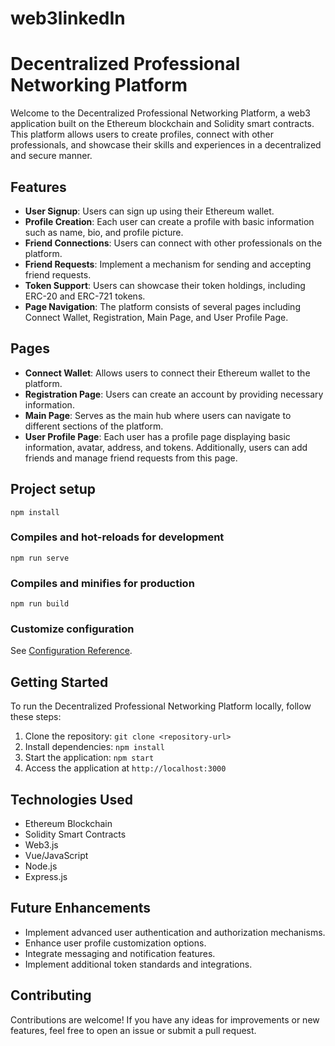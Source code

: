 # web3linkedIn

# Decentralized Professional Networking Platform

Welcome to the Decentralized Professional Networking Platform, a web3 application built on the Ethereum blockchain and Solidity smart contracts. This platform allows users to create profiles, connect with other professionals, and showcase their skills and experiences in a decentralized and secure manner.

## Features

- **User Signup**: Users can sign up using their Ethereum wallet.
- **Profile Creation**: Each user can create a profile with basic information such as name, bio, and profile picture.
- **Friend Connections**: Users can connect with other professionals on the platform.
- **Friend Requests**: Implement a mechanism for sending and accepting friend requests.
- **Token Support**: Users can showcase their token holdings, including ERC-20 and ERC-721 tokens.
- **Page Navigation**: The platform consists of several pages including Connect Wallet, Registration, Main Page, and User Profile Page.

## Pages

- **Connect Wallet**: Allows users to connect their Ethereum wallet to the platform.
- **Registration Page**: Users can create an account by providing necessary information.
- **Main Page**: Serves as the main hub where users can navigate to different sections of the platform.
- **User Profile Page**: Each user has a profile page displaying basic information, avatar, address, and tokens. Additionally, users can add friends and manage friend requests from this page.

## Project setup
```
npm install
```

### Compiles and hot-reloads for development
```
npm run serve
```

### Compiles and minifies for production
```
npm run build
```

### Customize configuration
See [Configuration Reference](https://cli.vuejs.org/config/).

## Getting Started

To run the Decentralized Professional Networking Platform locally, follow these steps:

1. Clone the repository: `git clone <repository-url>`
2. Install dependencies: `npm install`
3. Start the application: `npm start`
4. Access the application at `http://localhost:3000`

## Technologies Used

- Ethereum Blockchain
- Solidity Smart Contracts
- Web3.js
- Vue/JavaScript
- Node.js
- Express.js

## Future Enhancements

- Implement advanced user authentication and authorization mechanisms.
- Enhance user profile customization options.
- Integrate messaging and notification features.
- Implement additional token standards and integrations.

## Contributing

Contributions are welcome! If you have any ideas for improvements or new features, feel free to open an issue or submit a pull request.
